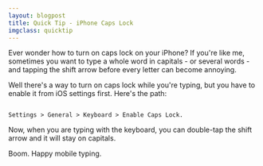 ```yaml
---
layout: blogpost
title: Quick Tip - iPhone Caps Lock
imgclass: quicktip
---
```


<p>Ever wonder how to turn on caps lock on your iPhone? If you're like me, sometimes you want to type a whole word in capitals - or several words - and tapping the shift arrow before every letter can become annoying.</p>

<p>Well there's a way to turn on caps lock while you're typing, but you have to enable it from iOS settings first. Here's the path:</p>

<pre><code>
Settings &gt; General &gt; Keyboard &gt; Enable Caps Lock.
</code></pre>

<p>Now, when you are typing with the keyboard, you can double-tap the shift arrow and it will stay on capitals.</p>

<p>Boom. Happy mobile typing. </p>